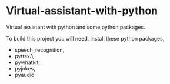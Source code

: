 # Virtual-assistant-with-python
Virtual assistant with python and some python packages.

To build this project you will need, install these python packages,

<ul>
<li>
  speech_recognition, 
</li>
  <li>
    pyttsx3, 
</li>
  <li>
    pywhatkit,
</li>
  <li>
    pyjokes,
</li>
  <li>
    pyaudio
</li>
<ul>
